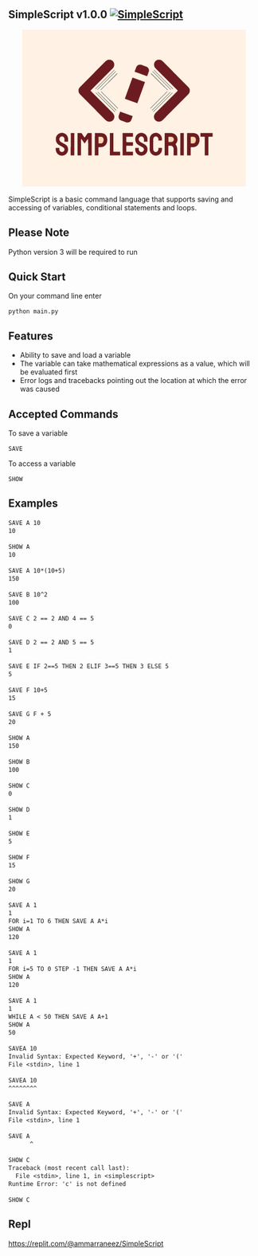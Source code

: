 ## SimpleScript v1.0.0 [![SimpleScript](https://github.com/Ammar-Raneez/Simple_Script/actions/workflows/simplescript.yml/badge.svg)](https://github.com/Ammar-Raneez/Simple_Script/actions/workflows/simplescript.yml)

<p align="center">
      <img src="https://raw.githubusercontent.com/Ammar-Raneez/Simple_Script/main/misc/image_2022-01-21_11-25-43_resized.png?token=GHSAT0AAAAAABLIBHF66C7HL3U75W4AOM3SYPTQ7NA" />
</p>

SimpleScript is a basic command language that supports saving and accessing of variables, conditional statements and loops.

## Please Note
Python version 3 will be required to run

## Quick Start
On your command line enter
```commandline
python main.py
```

## Features
* Ability to save and load a variable
* The variable can take mathematical expressions as a value, which will be evaluated first
* Error logs and tracebacks pointing out the location at which the error was caused 

## Accepted Commands
To save a variable
```commandline
SAVE
```

To access a variable
```commandline
SHOW
```

## Examples
```commandline
SAVE A 10
10

SHOW A
10

SAVE A 10*(10+5)
150

SAVE B 10^2
100

SAVE C 2 == 2 AND 4 == 5
0

SAVE D 2 == 2 AND 5 == 5
1

SAVE E IF 2==5 THEN 2 ELIF 3==5 THEN 3 ELSE 5
5

SAVE F 10+5
15

SAVE G F + 5
20

SHOW A
150

SHOW B
100

SHOW C
0

SHOW D
1

SHOW E
5

SHOW F
15

SHOW G
20

SAVE A 1
1
FOR i=1 TO 6 THEN SAVE A A*i
SHOW A
120

SAVE A 1
1
FOR i=5 TO 0 STEP -1 THEN SAVE A A*i
SHOW A
120

SAVE A 1
1
WHILE A < 50 THEN SAVE A A+1
SHOW A
50

SAVEA 10
Invalid Syntax: Expected Keyword, '+', '-' or '('
File <stdin>, line 1

SAVEA 10
^^^^^^^^

SAVE A
Invalid Syntax: Expected Keyword, '+', '-' or '('
File <stdin>, line 1

SAVE A
      ^
      
SHOW C
Traceback (most recent call last):
  File <stdin>, line 1, in <simplescript>
Runtime Error: 'c' is not defined

SHOW C
```

## Repl
https://replit.com/@ammarraneez/SimpleScript
